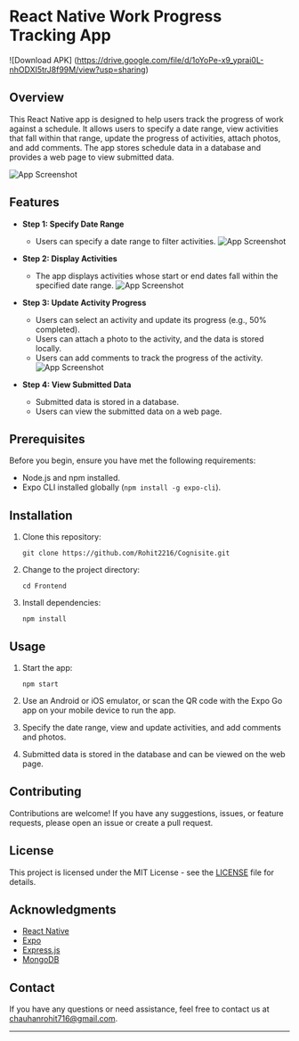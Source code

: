 
# React Native Work Progress Tracking App

![Download APK] (https://drive.google.com/file/d/1oYoPe-x9_yprai0L-nhODXI5trJ8f99M/view?usp=sharing)

## Overview

This React Native app is designed to help users track the progress of work against a schedule. It allows users to specify a date range, view activities that fall within that range, update the progress of activities, attach photos, and add comments. The app stores schedule data in a database and provides a web page to view submitted data.

![App Screenshot](https://www.linkpicture.com/q/SA.jpeg)  



## Features

- **Step 1: Specify Date Range**
  - Users can specify a date range to filter activities.
  ![App Screenshot](https://www.linkpicture.com/q/F.jpeg)
  
- **Step 2: Display Activities**
  - The app displays activities whose start or end dates fall within the specified date range.
  ![App Screenshot](https://www.linkpicture.com/q/FR_1.jpeg)

- **Step 3: Update Activity Progress**
  - Users can select an activity and update its progress (e.g., 50% completed).
  - Users can attach a photo to the activity, and the data is stored locally.
  - Users can add comments to track the progress of the activity.
  ![App Screenshot](https://www.linkpicture.com/q/SUA.jpeg)  
- **Step 4: View Submitted Data**
  - Submitted data is stored in a database.
  - Users can view the submitted data on a web page.

## Prerequisites

Before you begin, ensure you have met the following requirements:

- Node.js and npm installed.
- Expo CLI installed globally (`npm install -g expo-cli`).

## Installation

1. Clone this repository:

   ```shell
   git clone https://github.com/Rohit2216/Cognisite.git
   ```

2. Change to the project directory:

   ```shell
   cd Frontend
   ```

3. Install dependencies:

   ```shell
   npm install
   ```

## Usage

1. Start the app:

   ```shell
   npm start
   ```

2. Use an Android or iOS emulator, or scan the QR code with the Expo Go app on your mobile device to run the app.

3. Specify the date range, view and update activities, and add comments and photos.

4. Submitted data is stored in the database and can be viewed on the web page.

## Contributing

Contributions are welcome! If you have any suggestions, issues, or feature requests, please open an issue or create a pull request.

## License

This project is licensed under the MIT License - see the [LICENSE](LICENSE) file for details.

## Acknowledgments

- [React Native](https://reactnative.dev/)
- [Expo](https://expo.dev/)
- [Express.js](https://expressjs.com/)
- [MongoDB](https://www.mongodb.com/)

## Contact

If you have any questions or need assistance, feel free to contact us at chauhanrohit716@gmail.com.

---
